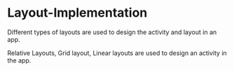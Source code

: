 # Layout-Implementation
Different types of layouts are used to design the activity and layout in an app.

Relative Layouts, Grid layout, Linear layouts are used to design an activity in the app.
